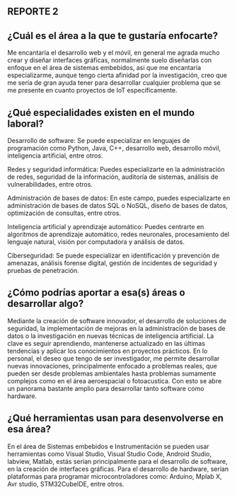 
## REPORTE 2


##  ¿Cuál es el área a la que te gustaría enfocarte?

Me encantaría el desarrollo web y el móvil, en general me agrada mucho crear y diseñar interfaces gráficas, normalmente suelo diseñarlas con enfoque en el área de sistemas embebidos, asi que me encantaría especializarme, aunque tengo cierta afinidad por la investigación, creo que me sería de gran ayuda tener para desarrollar cualquier problema que se me presente en cuanto proyectos de IoT especificamente.



## ¿Qué especialidades existen en el mundo laboral?
Desarrollo de software: Se puede especializar en lenguajes de programación como Python, Java, C++, desarrollo web, desarrollo móvil, inteligencia artificial, entre otros.

Redes y seguridad informática: Puedes especializarte en la administración de redes, seguridad de la información, auditoría de sistemas, análisis de vulnerabilidades, entre otros.

Administración de bases de datos: En este campo, puedes especializarte en administración de bases de datos SQL o NoSQL, diseño de bases de datos, optimización de consultas, entre otros.

Inteligencia artificial y aprendizaje automático: Puedes centrarte en algoritmos de aprendizaje automático, redes neuronales, procesamiento del lenguaje natural, visión por computadora y análisis de datos.

Ciberseguridad: Se puede especializar en identificación y prevención de amenazas, análisis forense digital, gestión de incidentes de seguridad y pruebas de penetración.


## ¿Cómo podrías aportar a esa(s) áreas o desarrollar algo?
Mediante la creación de software innovador, el desarrollo de soluciones de seguridad, la implementación de mejoras en la administración de bases de datos o la investigación en nuevas técnicas de inteligencia artificial. La clave es seguir aprendiendo, mantenerse actualizado en las últimas tendencias y aplicar los conocimientos en proyectos prácticos.
En lo personal, el deseo que tengo de ser investigador, me permite desarrollar nuevas innovaciones, principalmente enfocado a problemas reales, que pueden ser desde problemas ambientales hasta problemas sumamente complejos como en el área aeroespacial o fotoacustica. Con esto se abre un panorama bastante amplio para desarrollar tanto software como hardware.

## ¿Qué herramientas usan para desenvolverse en esa área?

En el área de Sistemas embebidos e Instrumentación se pueden usar herramientas como Visual Studio, Visual Studio Code, Android Studio, labview, Matlab, estás serían principalmente para el desarrollo de software, en la creación de interfaces gráficas.
Para el desarrollo de hardware, serían plataformas para programar microcontroladores como: Arduino, Mplab X, Avr studio, STM32CubeIDE, entre otros.